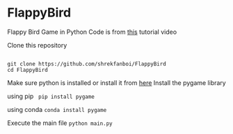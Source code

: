 # FlappyBird
Flappy Bird Game in Python
Code is from [this](https://www.youtube.com/watch?v=itB6VsP5UnA&ab_channel=CodeWithHarry) tutorial video


Clone this repository

```

git clone https://github.com/shrekfanboi/FlappyBird
cd FlappyBird
```


Make sure python is installed or install it from [here](https://www.python.org/downloads/)
Install the pygame library 

using pip
``` pip install pygame```

using conda
```conda install pygame```

Execute the main file
```python main.py```
